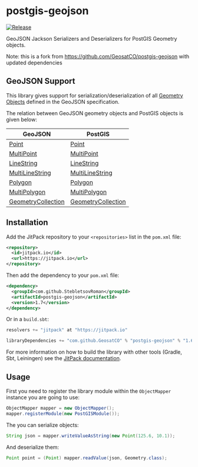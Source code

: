 # postgis-geojson
[![Release](https://img.shields.io/github/release/GeosatCO/postgis-geojson.svg?label=JitPack)](https://jitpack.io/#GeosatCO/postgis-geojson)

GeoJSON Jackson Serializers and Deserializers for PostGIS Geometry objects.

Note: this is a fork from https://github.com/GeosatCO/postgis-geojson with updated dependencies

## GeoJSON Support

This library gives support for serialization/deserialization of all [Geometry Objects](https://stevage.github.io/geojson-spec/#section-3.1) defined
in the GeoJSON specification.

The relation between GeoJSON geometry objects and PostGIS objects is given below:

| GeoJSON                                                                         | PostGIS                                                                                                                  |
|---------------------------------------------------------------------------------|--------------------------------------------------------------------------------------------------------------------------|
| [ Point ]( https://stevage.github.io/geojson-spec/#section-3.1.2 )              | [ Point ]( https://javadoc.io/doc/net.postgis/postgis-geometry/2.5.1/org/postgis/Point.html )                            |
| [ MultiPoint ]( https://stevage.github.io/geojson-spec/#section-3.1.3 )         | [ MultiPoint ]( https://javadoc.io/doc/net.postgis/postgis-geometry/2.5.1/org/postgis/MultiPoint.html )                  |
| [ LineString ]( https://stevage.github.io/geojson-spec/#section-3.1.4 )         | [ LineString ]( https://javadoc.io/doc/net.postgis/postgis-geometry/2.5.1/org/postgis/LineString.html )                  |
| [ MultiLineString ]( https://stevage.github.io/geojson-spec/#section-3.1.5 )    | [ MultiLineString ](https://javadoc.io/doc/net.postgis/postgis-geometry/2.5.1/org/postgis/MultiLineString.html)          |
| [ Polygon ]( https://stevage.github.io/geojson-spec/#section-3.1.6 )            | [ Polygon ]( https://javadoc.io/doc/net.postgis/postgis-geometry/2.5.1/org/postgis/Polygon.html )                        |
| [ MultiPolygon ]( https://stevage.github.io/geojson-spec/#section-3.1.7 )       | [ MultiPolygon ]( https://javadoc.io/doc/net.postgis/postgis-geometry/2.5.1/org/postgis/MultiPolygon.html )              |
| [ GeometryCollection ]( https://stevage.github.io/geojson-spec/#section-3.1.8 ) | [ GeometryCollection ]( https://javadoc.io/doc/net.postgis/postgis-geometry/2.5.1/org/postgis/GeometryCollection.html )  |

## Installation

Add the JitPack repository to your `<repositories>` list in the `pom.xml` file:

```xml
<repository>
  <id>jitpack.io</id>
  <url>https://jitpack.io</url>
</repository>
```

Then add the dependency to your `pom.xml` file:

```xml
<dependency>
  <groupId>com.github.StebletsovRoman</groupId>
  <artifactId>postgis-geojson</artifactId>
  <version>1.7</version>
</dependency>
```

Or in a `build.sbt`:

```sbt
resolvers += "jitpack" at "https://jitpack.io"

libraryDependencies += "com.github.GeosatCO" % "postgis-geojson" % "1.6"

```


For more information on how to build the library with other tools (Gradle, Sbt, Leiningen) see the [JitPack documentation](https://jitpack.io/docs/BUILDING/).

## Usage

First you need to register the library module within the `ObjectMapper` instance you are going to use:

```java
ObjectMapper mapper = new ObjectMapper();
mapper.registerModule(new PostGISModule());
```

The you can serialize objects:

```java
String json = mapper.writeValueAsString(new Point(125.6, 10.1));
```

And deserialize them:

```java
Point point = (Point) mapper.readValue(json, Geometry.class);
```
